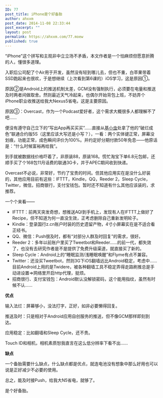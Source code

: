 ```yaml
---
ID: 77
post_title: iPhone是个好备胎
author: ahxxm
post_date: 2014-11-08 22:33:44
post_excerpt: ""
layout: post
permalink: https://ahxxm.com/77.moew
published: true
---
```

“iPhone”这个拼写和主观非中立立场不矛盾，本文作者是一个怕麻烦但愿意折腾的人，懂很多道理。

入职后公司配了个Air用于开发，虽然没有轻到哪儿去，但也不重，白苹果带着SSD跑起来也很欢，于是想继续（上次看到第6课的）iOS学习，这是原因①。

原因②是Android上的推送机制太差，GCM没有强制执行，必须要在电量和推送及时两者间做取舍。然则最近天气冷起来，也偶尔开始背包上班，不妨弄个iPhone职业收推送给我大Nexus5省电，这是主要原因。

原因③：Overcast，作为一个Podcast爱好者，这个需求大概很多人都理解不了吧……

便没有遵守自己立下的“写出App再买买买”……直接从<a href="http://www.worm2ipo.com/" target="_blank">基小虫</a>处拿了他的“破烂成色”联通合约版5S（这里应该大写还是小写？），一看：两个实体键正常，屏幕没划痕，功能正常，成色瞬间评价为100%。并约定好分期付款50年免息——他原话是：“什么时候富裕再给我”。<!--more-->

到手就被数据线价格吓着了，非原装88，原装168。慌忙淘宝下单6.8元包邮，还顺手买了个168包11月话费的联通3G卡，并于APEC期间收到快递。

Overcast不必说，非常好，节约了宝贵的时间。但其他应用实在是没什么好装的，其他应用目前有这些：IFTTT，Kindle，QQ，Reeder 2，Sleep Cycle，Twitter，微信，招商银行，支付宝钱包。暂时还不知道有什么其他应该装的，求推荐。

一个个来看——
<ul>
	<li>IFTTT：前两天突发奇想，想推送AQI到手机上，发现有人在IFTTT上做好了Recipe，但不知道为何一直没生效，正考虑删除自己重新发明轮子。</li>
	<li>Kindle：登录国行z.cn账户时装的历史遗留产物，4寸小屏幕实在是不适合看正经书。</li>
	<li>QQ、微信：Push很及时，都有“对部分人群及时回复”的需求，很好。</li>
	<li>Reeder 2：多年以前账户里买了Tweetbot和Reeder……的前一代，都失效了，也没有去研究作者是不是提供了免费升级渠道，就直接买了新的。</li>
	<li>Sleep Cycle：Android上的“睡眠监测/浅睡眠唤醒”和Flyme有点不兼容。</li>
	<li>Twitter：还没买Tweetbot，然则3G下iOS翻墙远比Android稳定，考虑中……目前Android上用的是Twidere，被各种翻墙工具不稳定弄得走路刷推总是手动进设置=&gt;网络里开启http代理，挺烦。</li>
	<li>招商很行、支付宝钱包：Android默认没解锁密码，这个能用指纹，虽然有时候不认……</li>
</ul>
<strong>优点</strong>

输入法烂：屏幕够小，没法打字，正好，如非必要懒得回复。

推送及时：只是相对于Android应用自创服务的推送，但不像GCM那样即刻到达。

应用稳定：比如翻墙和Sleep Cycle，还不贵。

Touch ID和相机，相机素质恕我直言在这么低分辨率下看不出……

<strong>缺点</strong>

一个备胎需要什么缺点，什么缺点都是优点，就连电池没有想象中那么好用也可以说是正好减少不必要的使用。

总之，能及时接Push，给我大N5省电，就够了。

是个好备胎。